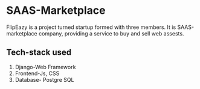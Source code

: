 # SAAS-Marketplace
FlipEazy is a project turned startup formed with three members. It is SAAS-marketplace company, providing a service to buy and sell web assests.
## Tech-stack used
1. Django-Web Framework
2. Frontend-Js, CSS
3. Database- Postgre SQL
